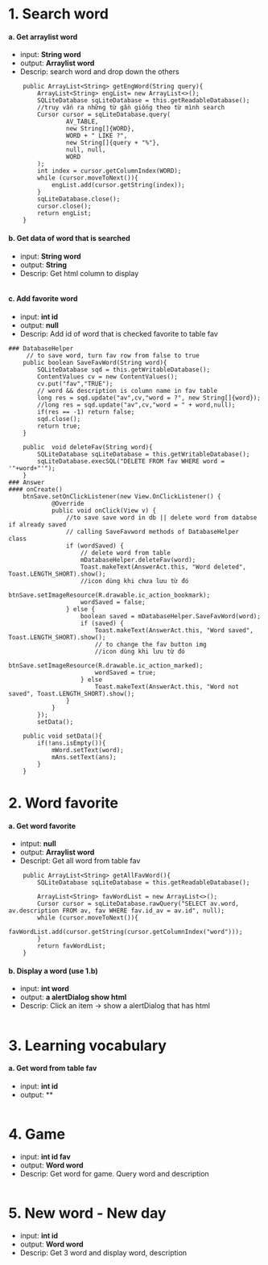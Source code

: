 # 1. Search word
#### a. Get arraylist word
- input: **String word**
- output: **Arraylist<String> word**
- Descrip: search word and drop down the others
```
    public ArrayList<String> getEngWord(String query){
        ArrayList<String> engList= new ArrayList<>();
        SQLiteDatabase sqLiteDatabase = this.getReadableDatabase();
        //truy vấn ra những từ gần giống theo từ mình search
        Cursor cursor = sqLiteDatabase.query(
                AV_TABLE,
                new String[]{WORD},
                WORD + " LIKE ?",
                new String[]{query + "%"},
                null, null,
                WORD
        );
        int index = cursor.getColumnIndex(WORD);
        while (cursor.moveToNext()){
            engList.add(cursor.getString(index));
        }
        sqLiteDatabase.close();
        cursor.close();
        return engList;
    }
```
#### b. Get data of word that is searched
- input: **String word**
- output: **String**
- Descrip: Get html column to display
```
```
#### c. Add favorite word
- input: **int id**
- output: **null**
- Descrip: Add id of word that is checked favorite to table fav
```
### DatabaseHelper 
     // to save word, turn fav row from false to true
    public boolean SaveFavWord(String word){
        SQLiteDatabase sqd = this.getWritableDatabase();
        ContentValues cv = new ContentValues();
        cv.put("fav","TRUE");
        // word && description is column name in fav table
        long res = sqd.update("av",cv,"word = ?", new String[]{word});
        //long res = sqd.update("av",cv,"word = " + word,null);
        if(res == -1) return false;
        sqd.close();
        return true;
    }

    public  void deleteFav(String word){
        SQLiteDatabase sqLiteDatabase = this.getWritableDatabase();
        sqLiteDatabase.execSQL("DELETE FROM fav WHERE word = '"+word+"'");
    }
### Answer
#### onCreate()
    btnSave.setOnClickListener(new View.OnClickListener() {
            @Override
            public void onClick(View v) {
                //to save save word in db || delete word from databse if already saved
                // calling SaveFavword methods of DatabaseHelper  class
                if (wordSaved) {
                    // delete word from table
                    mDatabaseHelper.deleteFav(word);
                    Toast.makeText(AnswerAct.this, "Word deleted", Toast.LENGTH_SHORT).show();
                    //icon dùng khi chưa lưu từ đó
                    btnSave.setImageResource(R.drawable.ic_action_bookmark);
                    wordSaved = false;
                } else {
                    boolean saved = mDatabaseHelper.SaveFavWord(word);
                    if (saved) {
                        Toast.makeText(AnswerAct.this, "Word saved", Toast.LENGTH_SHORT).show();
                        // to change the fav button img
                        //icon dùng khi lưu từ đó
                        btnSave.setImageResource(R.drawable.ic_action_marked);
                        wordSaved = true;
                    } else
                        Toast.makeText(AnswerAct.this, "Word not saved", Toast.LENGTH_SHORT).show();
                }
            }
        });
        setData();
    
    public void setData(){
        if(!ans.isEmpty()){
            mWord.setText(word);
            mAns.setText(ans);
        }
    }
```
# 2. Word favorite
#### a. Get word favorite
- intput: **null**
- output: **Arraylist<String> word**
- Descript: Get all word from table fav
```
    public ArrayList<String> getAllFavWord(){
        SQLiteDatabase sqLiteDatabase = this.getReadableDatabase();

        ArrayList<String> favWordList = new ArrayList<>();
        Cursor cursor = sqLiteDatabase.rawQuery("SELECT av.word, av.description FROM av, fav WHERE fav.id_av = av.id", null);
        while (cursor.moveToNext()){
            favWordList.add(cursor.getString(cursor.getColumnIndex("word")));
        }
        return favWordList;
    }
```

#### b. Display a word (use 1.b)
- input: **int word**
- output: **a alertDialog show html**
- Descrip: Click an item -> show a alertDialog that has html
```
```
# 3. Learning vocabulary
#### a. Get word from table fav
- input: **int id**
- output: **
```
```
# 4. Game
- input: **int id fav**
- output: **Word word**
- Descrip: Get word for game. Query word and description
```
```
# 5. New word - New day
- input: **int id**
- output: **Word word**
- Descrip: Get 3 word and display word, description
```
```
